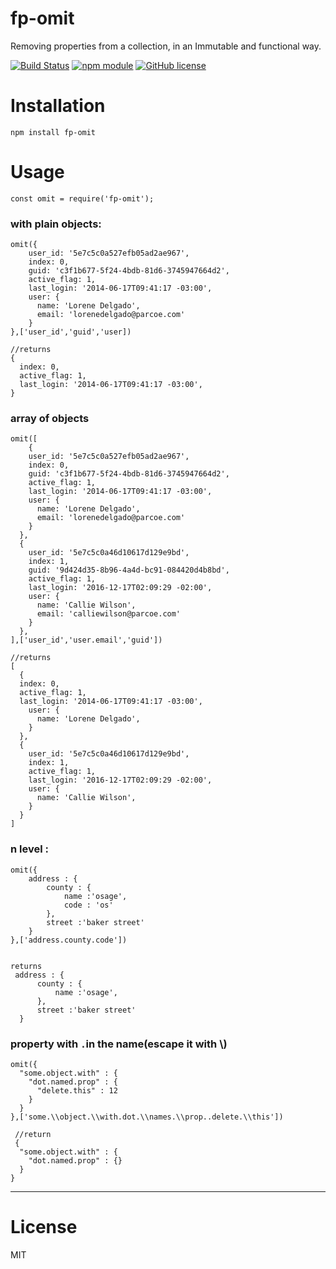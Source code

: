 # fp-omit

Removing properties from a collection, in an Immutable and functional way.

[![Build Status](https:travis-ci.com/ahhmarr/fp-omit.svg?branch=master)](https:travis-ci.com/ahhmarr/fp-omit)
[![npm module](https:badge.fury.io/js/fp-omit.svg)](https:www.npmjs.org/package/fp-omit)
[![GitHub license](https://img.shields.io/github/license/ahhmarr/fp-omit.svg)](https://github.com/ahhmarr/fp-omit/blob/master/LICENSE)

# Installation

```
npm install fp-omit
```

# Usage

```
const omit = require('fp-omit');
```

### with plain objects:

```
omit({
    user_id: '5e7c5c0a527efb05ad2ae967',
    index: 0,
    guid: 'c3f1b677-5f24-4bdb-81d6-3745947664d2',
    active_flag: 1,
    last_login: '2014-06-17T09:41:17 -03:00',
    user: {
      name: 'Lorene Delgado',
      email: 'lorenedelgado@parcoe.com'
    }
},['user_id','guid','user])

```

```
//returns
{
  index: 0,
  active_flag: 1,
  last_login: '2014-06-17T09:41:17 -03:00',
}
```

### array of objects

```
omit([
    {
    user_id: '5e7c5c0a527efb05ad2ae967',
    index: 0,
    guid: 'c3f1b677-5f24-4bdb-81d6-3745947664d2',
    active_flag: 1,
    last_login: '2014-06-17T09:41:17 -03:00',
    user: {
      name: 'Lorene Delgado',
      email: 'lorenedelgado@parcoe.com'
    }
  },
  {
    user_id: '5e7c5c0a46d10617d129e9bd',
    index: 1,
    guid: '9d424d35-8b96-4a4d-bc91-084420d4b8bd',
    active_flag: 1,
    last_login: '2016-12-17T02:09:29 -02:00',
    user: {
      name: 'Callie Wilson',
      email: 'calliewilson@parcoe.com'
    }
  },
],['user_id','user.email','guid'])

```

```
//returns
[
  {
  index: 0,
  active_flag: 1,
  last_login: '2014-06-17T09:41:17 -03:00',
    user: {
      name: 'Lorene Delgado',
    }
  },
  {
    user_id: '5e7c5c0a46d10617d129e9bd',
    index: 1,
    active_flag: 1,
    last_login: '2016-12-17T02:09:29 -02:00',
    user: {
      name: 'Callie Wilson',
    }
  }
]
```

### n level :

```
omit({
    address : {
        county : {
            name :'osage',
            code : 'os'
        },
        street :'baker street'
    }
},['address.county.code'])


```

```
returns
 address : {
      county : {
          name :'osage',
      },
      street :'baker street'
  }
```

### property with `.`in the name(escape it with \\)

```
omit({
  "some.object.with" : {
    "dot.named.prop" : {
      "delete.this" : 12
    }
  }
},['some.\\object.\\with.dot.\\names.\\prop..delete.\\this'])
```

```
 //return
 {
  "some.object.with" : {
    "dot.named.prop" : {}
  }
}
```

---

# License

MIT
